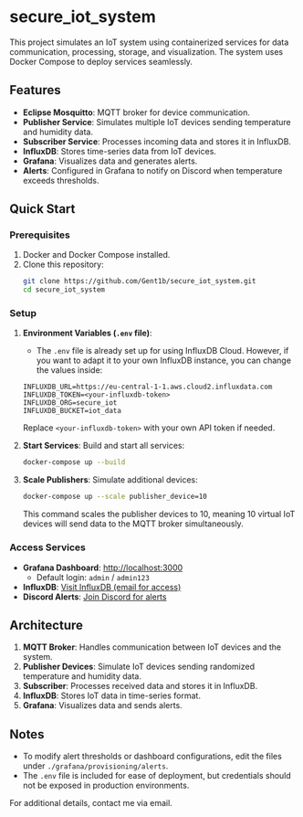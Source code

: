 # secure_iot_system

This project simulates an IoT system using containerized services for data communication, processing, storage, and visualization. The system uses Docker Compose to deploy services seamlessly.

## Features

- **Eclipse Mosquitto**: MQTT broker for device communication.
- **Publisher Service**: Simulates multiple IoT devices sending temperature and humidity data.
- **Subscriber Service**: Processes incoming data and stores it in InfluxDB.
- **InfluxDB**: Stores time-series data from IoT devices.
- **Grafana**: Visualizes data and generates alerts.
- **Alerts**: Configured in Grafana to notify on Discord when temperature exceeds thresholds.

## Quick Start

### Prerequisites

1. Docker and Docker Compose installed.
2. Clone this repository:
   ```bash
   git clone https://github.com/Gent1b/secure_iot_system.git
   cd secure_iot_system
   ```

### Setup

1. **Environment Variables (`.env` file)**:
   - The `.env` file is already set up for using InfluxDB Cloud. However, if you want to adapt it to your own InfluxDB instance, you can change the values inside:
   ```
   INFLUXDB_URL=https://eu-central-1-1.aws.cloud2.influxdata.com
   INFLUXDB_TOKEN=<your-influxdb-token>
   INFLUXDB_ORG=secure_iot
   INFLUXDB_BUCKET=iot_data
   ```
   Replace `<your-influxdb-token>` with your own API token if needed.

2. **Start Services**:
   Build and start all services:
   ```bash
   docker-compose up --build
   ```

3. **Scale Publishers**:
   Simulate additional devices:
   ```bash
   docker-compose up --scale publisher_device=10
   ```
   This command scales the publisher devices to 10, meaning 10 virtual IoT devices will send data to the MQTT broker simultaneously.

### Access Services

- **Grafana Dashboard**: [http://localhost:3000](http://localhost:3000)
  - Default login: `admin` / `admin123`
- **InfluxDB**: [Visit InfluxDB (email for access)](https://eu-central-1-1.aws.cloud2.influxdata.com/orgs/07510f2d44eb892b)
- **Discord Alerts**: [Join Discord for alerts](https://discord.gg/ewaQGK4T)

## Architecture

1. **MQTT Broker**: Handles communication between IoT devices and the system.
2. **Publisher Devices**: Simulate IoT devices sending randomized temperature and humidity data.
3. **Subscriber**: Processes received data and stores it in InfluxDB.
4. **InfluxDB**: Stores IoT data in time-series format.
5. **Grafana**: Visualizes data and sends alerts.

## Notes

- To modify alert thresholds or dashboard configurations, edit the files under `./grafana/provisioning/alerts`.
- The `.env` file is included for ease of deployment, but credentials should not be exposed in production environments.

For additional details, contact me via email.

